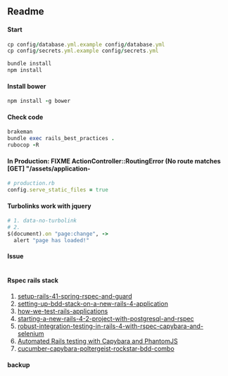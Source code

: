 ## Readme

#### Start

```ruby
cp config/database.yml.example config/database.yml
cp config/secrets.yml.example config/secrets.yml

bundle install
npm install
```

#### Install bower

```ruby
npm install -g bower
```

#### Check code

```ruby
brakeman
bundle exec rails_best_practices .
rubocop -R
```

#### In Production: FIXME ActionController::RoutingError (No route matches [GET] "/assets/application-

```ruby
# production.rb
config.serve_static_files = true
```

#### Turbolinks work with jquery

```ruby
# 1. data-no-turbolink
# 2.
$(document).on "page:change", ->
  alert "page has loaded!"
```

#### Issue

```ruby
```

#### Rspec rails stack

1. [setup-rails-41-spring-rspec-and-guard](http://girders.org/blog/2014/02/06/setup-rails-41-spring-rspec-and-guard/)
2. [setting-up-bdd-stack-on-a-new-rails-4-application](https://semaphoreci.com/blog/2013/08/14/setting-up-bdd-stack-on-a-new-rails-4-application.html)
3. [how-we-test-rails-applications](https://robots.thoughtbot.com/how-we-test-rails-applications)
4. [starting-a-new-rails-4-2-project-with-postgresql-and-rspec](http://sudo-science.com/starting-a-new-rails-4-2-project-with-postgresql-and-rspec/)
5. [robust-integration-testing-in-rails-4-with-rspec-capybara-and-selenium](http://stefan.haflidason.com/robust-integration-testing-in-rails-4-with-rspec-capybara-and-selenium/)
6. [Automated Rails testing with Capybara and PhantomJS](http://mikec.me/posts/11)
7. [cucumber-capybara-poltergeist-rockstar-bdd-combo](http://shashikantjagtap.net/cucumber-capybara-poltergeist-rockstar-bdd-combo/)

#### backup

```ruby

```
